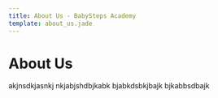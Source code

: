 ```yaml
---
title: About Us - BabySteps Academy
template: about_us.jade
---
```


About Us
========

akjnsdkjasnkj nkjabjshdbjkabk bjabkdsbkjbajk bjkabbsdbajk